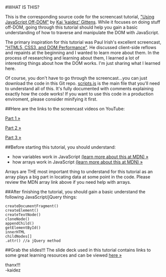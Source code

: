 #WHAT IS THIS?

This is the corresponding source code for the screencast tutorial, ["Using JavaScript Off-DOM"](http://kaidez.com/javascript-off-dom/) by [Kai 'kaidez' Gittens](http://twitter.com/kaidez). While it focuses on doing stuff off-DOM, going through this tutorial should help you gain a basic understanding of how to traverse and manipulate the DOM with JavaScript.

The primary inspiration for this tutorial was Paul Irish's excellent screencast, ["HTML5, CSS3, and DOM Performance"](http://www.youtube.com/watch?v=q_O9_C2ZjoA). He discussed client-side reflows and repaints at the beginning and I wanted to learn more about them. In the process of researching and learning about them, I learned a lot of interesting things about how the DOM works. I'm just sharing what I learned here.

Of course, you don't have to go through the screencast...you can just download the code in this Git repo. [scripts.js](https://github.com/kaidez/work-off-dom-tutorial/blob/master/js/scripts.js) is the main file that you'll need to understand all of this. It's fully documented with comments explaining exactly how the code works! If you want to use this code in a production enviroment, please consider minifying it first.

##Here are the links to the screencast videos on YouTube:

[Part 1 &raquo;](http://youtu.be/WhQbz1Zn72Y)

[Part 2 &raquo;](http://youtu.be/dGC-YAxD4pw)

[Part 3 &raquo;](http://youtu.be/MUvnKrXHwwk)

##Before starting this tutorial, you should understand:

* how variables work in JavaScript [(learn more about this at MDN) &raquo;](https://developer.mozilla.org/en-US/docs/JavaScript/Reference/Statements/var)
* how arrays work in JavaScript [(learn more about this at MDN) &raquo;](https://developer.mozilla.org/en-US/docs/JavaScript/Reference/Global_Objects/Array)

Arrays are THE most important thing to understand for this tutorial as an array plays a big part in locating data at some point in the code. Please review the MDN array link above if you need help with arrays.

##After finishing the tutorial, you should gain a basic understand the following JavaScript/jQuery things:

    createDocumentFragment()
    createElement()
    createTextNode()
    cloneNode()
    appendChild()
    getElementById()
    innerHTML
    childNodes[]
    .attr() //a jQuery method

##Grab the slides!!!
The slide deck used in this tutorial contains links to some great learning resources and can be viewed [here &raquo;](http://slides.kaidez.com/work-off-dom/)

thanx!!!  
-kaidez

